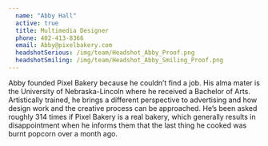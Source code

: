 ```yaml
---
  name: "Abby Hall"
  active: true
  title: Multimedia Designer
  phone: 402-413-8366
  email: Abby@pixelbakery.com
  headshotSerious: /img/team/Headshot_Abby_Proof.png
  headshotSmiling: /img/team/Headshot_Abby_Smiling_Proof.png
---
```


Abby founded Pixel Bakery because he couldn’t find a job. His alma mater is the University of Nebraska-Lincoln where he received a Bachelor of Arts. Artistically trained, he brings a different perspective to advertising and how design work and the creative process can be approached. He’s been asked roughly 314 times if Pixel Bakery is a real bakery, which generally results in disappointment when he informs them that the last thing he cooked was burnt popcorn over a month ago.
